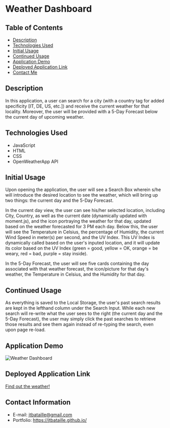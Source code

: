 # Weather Dashboard

## Table of Contents
* [Description](#description)
* [Technologies Used](#technologies-used)
* [Initial Usage](#initial-usage)
* [Continued Usage](#continued-usage)
* [Application Demo](#application-demo)
* [Deployed Application Link](#deployed-application-link)
* [Contact Me](#contact-information)

## Description

In this application, a user can search for a city (with a country tag for added specificity [IT, DE, US, etc.]) and receive the current weather for that locality. Moreover, the user will be provided with a 5-Day Forecast below the current day of upcoming weather.

## Technologies Used
* JavaScript
* HTML
* CSS
* OpenWeatherApp API

## Initial Usage
Upon opening the application, the user will see a Search Box wherein s/he will introduce the desired location to see the weather, which will bring up two things: the current day and the 5-Day Forecast.

In the current day view, the user can see his/her selected location, including City, Country, as well as the current date (dynamically updated with moment.js), and the icon portraying the weather for that day, updated based on the weather forecasted for 3 PM each day. Below this, the user will see the Temperature in Celsius, the percentage of Humidity, the current Wind Speed in meter(s) per second, and the UV Index. This UV Index is dynamically called based on the user's inputed location, and it will update its color based on the UV Index (green = good, yellow = OK, orange = be weary, red = bad, purple = stay inside).

In the 5-Day Forecast, the user will see five cards containing the day associated with that weather forecast, the icon/picture for that day's weather, the Temperature in Celsius, and the Humidity for that day.

## Continued Usage
As everything is saved to the Local Storage, the user's past search results are kept in the lefthand column under the Search Input. While each new search will re-write what the user sees to the right (the current day and the 5-Day Forecast), the user may simply click the past searches to retrieve those results and see them again instead of re-typing the search, even upon page re-load.

## Application Demo
![Weather Dashboard](https://user-images.githubusercontent.com/65187093/89108808-889ce800-d409-11ea-892d-201d936b0440.gif)

## Deployed Application Link
[Find out the weather!](https://jtbataille.github.io/Weather-Application/)

## Contact Information
* E-mail: jtbataille@gmail.com
* Portfolio: https://jtbataille.github.io/
